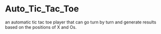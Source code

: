 # Auto_Tic_Tac_Toe
an automatic tic tac toe player that can go turn by turn and generate results based on the positions of X and Os.
